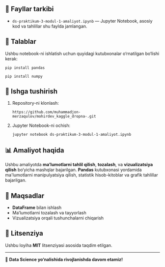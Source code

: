 <h2>📂 Fayllar tarkibi</h2>
<ul>
    <li><code>ds-praktikum-3-modul-1-amaliyot.ipynb</code> — Jupyter Notebook, asosiy kod va tahlillar shu faylda jamlangan.</li>
</ul>

<h2>📌 Talablar</h2>
<p>Ushbu notebook-ni ishlatish uchun quyidagi kutubxonalar o‘rnatilgan bo‘lishi kerak:</p>
<pre><code>pip install pandas</code></pre>
<pre><code>pip install numpy</code></pre>

<h2>🚀 Ishga tushirish</h2>
<ol>
    <li>Repository-ni klonlash:
        <pre><code>https://github.com/muhammadjon-merzaqulov/mohirdev_kaggle_dropna-.git</code></pre>
    </li>
    <li>Jupyter Notebook-ni ochish:
        <pre><code>jupyter notebook ds-praktikum-3-modul-1-amaliyot.ipynb</code></pre>
    </li>
</ol>

<h2>📊 Amaliyot haqida</h2>
<p>Ushbu amaliyotda <strong>ma’lumotlarni tahlil qilish</strong>, <strong>tozalash</strong>, va <strong>vizualizatsiya qilish</strong> bo‘yicha mashqlar bajarilgan. <strong>Pandas</strong> kutubxonasi yordamida ma'lumotlarni manipulyatsiya qilish, statistik hisob-kitoblar va grafik tahlillar bajarilgan.</p>

<h2>🎯 Maqsadlar</h2>
<ul>
    <li><strong>DataFrame</strong> bilan ishlash</li>
    <li>Ma’lumotlarni tozalash va tayyorlash</li>
    <li>Vizualizatsiya orqali tushunchalarni chiqarish</li>
</ul>

<h2>📜 Litsenziya</h2>
<p>Ushbu loyiha <strong>MIT</strong> litsenziyasi asosida taqdim etilgan.</p>

<hr>
<p>🚀 <strong>Data Science yo‘nalishida rivojlanishda davom etamiz!</strong></p>
